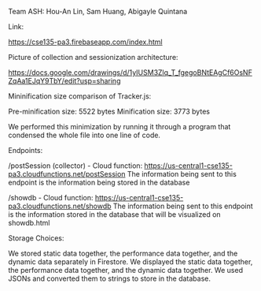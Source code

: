 Team ASH: Hou-An Lin, Sam Huang, Abigayle Quintana

Link: 

https://cse135-pa3.firebaseapp.com/index.html


Picture of collection and sessionization architecture:

https://docs.google.com/drawings/d/1yIUSM3Zlq_T_fgegoBNtEAgCf6OsNFZqAa1EJqY9TbY/edit?usp=sharing


Mininification size comparison of Tracker.js:

Pre-minification size: 5522 bytes
Minification size: 3773 bytes

We performed this minimization by running it through a program that condensed the whole file into one line of code.


Endpoints:

/postSession (collector) - Cloud function: https://us-central1-cse135-pa3.cloudfunctions.net/postSession The information being sent to this endpoint is the information being stored in the database

/showdb -  Cloud function: https://us-central1-cse135-pa3.cloudfunctions.net/showdb The information being sent to this endpoint is the information stored in the database that will be visualized on showdb.html

Storage Choices:

We stored static data together, the performance data together, and the dynamic data separately in Firestore. We displayed the static data together, the performance data together, and the dynamic data together. We used JSONs and converted them to strings to store in the database.
